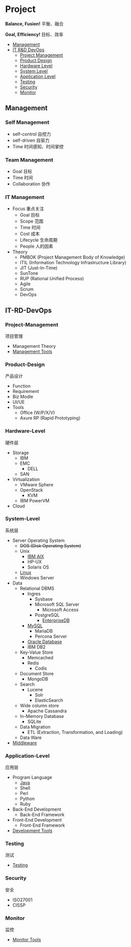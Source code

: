# Project

**Balance, Fusion!** 平衡、融合

**Goal, Efficiency!** 目标、效率

- [Management](#management)
- [IT R&D DevOps](#it-rd-devops)
  - [Project Management](#project-management)
  - [Product Design](#product-design)
  - [Hardware Level](#hardware-level)
  - [System Level](#system-level)
  - [Application Level](#application-level)
  - [Testing](#testing)
  - [Security](#security)
  - [Monitor](#monitor)

## Management

### Self Management

- self-control 自控力
- self-driven 自驱力
- Time 时间感知、时间掌控

### Team Management

- Goal 目标
- Time 时间
- Collaboration 协作

### IT Management

- Focus 重点关注
  - Goal 目标
  - Scope 范围
  - Time 时间
  - Cost 成本
  - Lifecycle 生命周期
  - People 人的因素
- Theory
  - PMBOK (Project Management Body of Knowledge)
  - ITIL (Information Technology Infrastructure Library)
  - JIT (Just-In-Time)
  - SunTone
  - RUP (Rational Unified Process)
  - Agile
  - Scrum
  - DevOps

## IT-RD-DevOps

### Project-Management
项目管理

- Management Theory
- [Management Tools](https://github.com/shawn0915/tools-study/blob/master/README.md#management)

### Product-Design
产品设计

- Function
- Requirement
- Biz Modle
- UI/UE
- Tools
  - Office (W/P/X/V)
  - Axure RP (Rapid Prototyping)

### Hardware-Level
硬件层

- Storage
  - IBM
  - EMC
    - DELL
  - SAN
- Virtualization
  - VMware Sphere
  - OpenStack
    - KVM
  - IBM PowerVM
- Cloud

### System-Level
系统层

- Server Operating System
  - ~~DOS (Disk Operating System)~~
  - Unix
    - [IBM AIX](https://github.com/shawn0915/linux-study/blob/master/unix/aix/AIX.md)
    - HP-UX
    - Solaris OS
  - [Linux](https://github.com/shawn0915/linux-study)
  - Windows Server
- Data
  - Relational DBMS
    - Ingres
      - Sysbase
      - Microsoft SQL Server
        - Microsoft Access
      - PostgreSQL
        - [EnterpriseDB](https://www.enterprisedb.com)
    - [MySQL](https://github.com/shawn0915/mysql-study)
      - MariaDB
      - Percona Server
    - [Oracle Database](https://github.com/shawn0915/oracle-study)
    - IBM DB2
  - Key-Value Store
    - Memcached
    - Redis
      - Codis
  - Document Store
    - MongoDB
  - Search
    - Lucene
      - Solr
      - ElasticSearch
  - Wide column store
    - Apache Cassandra
  - In-Memory Database
    - SQLite
  - Data Migration
    - ETL (Extraction, Transformation, and Loading)
  - Data Ware
- [Middleware](https://github.com/shawn0915/middleware-study)

### Application-Level
应用层

- Program Language
  - [Java](https://github.com/shawn0915/java-study)
  - Shell
  - Perl
  - Python
  - Ruby
- Back-End Development
  - Back-End Framework
- Front-End Development
  - Front-End Framework
- [Development Tools](https://github.com/shawn0915/tools-study/blob/master/README.md#monitor)

### Testing
测试

- [Testing](https://github.com/shawn0915/testing-study)

### Security
安全

- ISO27001
- CISSP

### Monitor
监控

- [Monitor Tools](https://github.com/shawn0915/tools-study/blob/master/README.md#monitor)